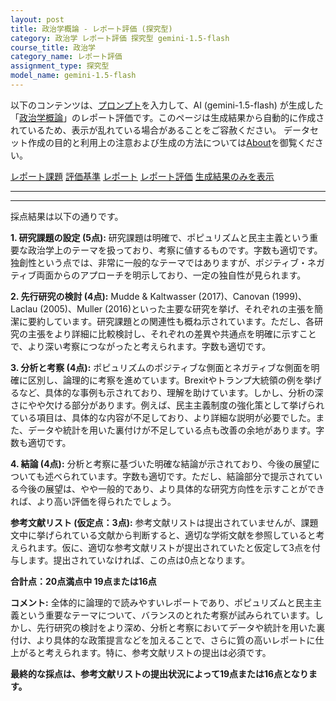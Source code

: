 ```yaml
---
layout: post
title: 政治学概論 - レポート評価 (探究型)
category: 政治学 レポート評価 探究型 gemini-1.5-flash
course_title: 政治学
category_name: レポート評価
assignment_type: 探究型
model_name: gemini-1.5-flash
---
```


以下のコンテンツは、[プロンプト](https://github.com/takedatoshiyuki/synthetic_assignments/tree/main/generated/政治学/gemini-1.5-flash/prompt_レポート評価-探究型.md)を入力して、AI (gemini-1.5-flash) が生成した「[政治学概論](/contents/政治学/)」のレポート評価です。このページは生成結果から自動的に作成されているため、表示が乱れている場合があることをご容赦ください。
データセット作成の目的と利用上の注意および生成の方法については[About](/About)を御覧ください。

[レポート課題](../レポート課題-探究型)
[評価基準](../評価基準-探究型)
[レポート](../レポート-探究型)
[レポート評価](../レポート評価-探究型)
[生成結果のみを表示](https://github.com/takedatoshiyuki/synthetic_assignments/tree/main/generated/政治学/gemini-1.5-flash/レポート評価-探究型.md)
  

***
***
  
採点結果は以下の通りです。

**1. 研究課題の設定 (5点):**  研究課題は明確で、ポピュリズムと民主主義という重要な政治学上のテーマを扱っており、考察に値するものです。字数も適切です。独創性という点では、非常に一般的なテーマではありますが、ポジティブ・ネガティブ両面からのアプローチを明示しており、一定の独自性が見られます。

**2. 先行研究の検討 (4点):**  Mudde & Kaltwasser (2017)、Canovan (1999)、Laclau (2005)、Muller (2016)といった主要な研究を挙げ、それぞれの主張を簡潔に要約しています。研究課題との関連性も概ね示されています。ただし、各研究の主張をより詳細に比較検討し、それぞれの差異や共通点を明確に示すことで、より深い考察につながったと考えられます。字数も適切です。

**3. 分析と考察 (4点):**  ポピュリズムのポジティブな側面とネガティブな側面を明確に区別し、論理的に考察を進めています。Brexitやトランプ大統領の例を挙げるなど、具体的な事例も示されており、理解を助けています。しかし、分析の深さにやや欠ける部分があります。例えば、民主主義制度の強化策として挙げられている項目は、具体的な内容が不足しており、より詳細な説明が必要でした。また、データや統計を用いた裏付けが不足している点も改善の余地があります。字数も適切です。

**4. 結論 (4点):**  分析と考察に基づいた明確な結論が示されており、今後の展望についても述べられています。字数も適切です。ただし、結論部分で提示されている今後の展望は、やや一般的であり、より具体的な研究方向性を示すことができれば、より高い評価を得られたでしょう。


**参考文献リスト (仮定点：3点):** 参考文献リストは提出されていませんが、課題文中に挙げられている文献から判断すると、適切な学術文献を参照していると考えられます。仮に、適切な参考文献リストが提出されていたと仮定して3点を付与します。提出されていなければ、この点は0点となります。


**合計点：20点満点中 19点または16点**

**コメント:** 全体的に論理的で読みやすいレポートであり、ポピュリズムと民主主義という重要なテーマについて、バランスのとれた考察が試みられています。しかし、先行研究の検討をより深め、分析と考察においてデータや統計を用いた裏付け、より具体的な政策提言などを加えることで、さらに質の高いレポートに仕上がると考えられます。特に、参考文献リストの提出は必須です。


**最終的な採点は、参考文献リストの提出状況によって19点または16点となります。**
